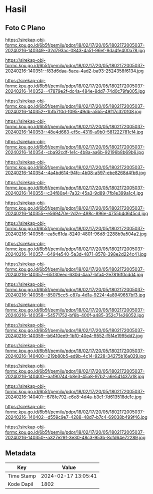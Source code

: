 # Hasil

## Foto C Plano

https://sirekap-obj-formc.kpu.go.id/6b5f/pemilu/pdpr/18/02/17/20/05/1802172005037-20240216-140349--32d793ac-0843-4a51-96ef-9da4fe400a78.jpg

https://sirekap-obj-formc.kpu.go.id/6b5f/pemilu/pdpr/18/02/17/20/05/1802172005037-20240216-140351--f83d6daa-5aca-4ad2-ba93-2524358f6134.jpg

https://sirekap-obj-formc.kpu.go.id/6b5f/pemilu/pdpr/18/02/17/20/05/1802172005037-20240216-140352--47879e2f-dc4a-484e-8dd7-74d0c79fa005.jpg

https://sirekap-obj-formc.kpu.go.id/6b5f/pemilu/pdpr/18/02/17/20/05/1802172005037-20240216-140352--1bfb710d-f095-49db-a5b5-49f17c320108.jpg

https://sirekap-obj-formc.kpu.go.id/6b5f/pemilu/pdpr/18/02/17/20/05/1802172005037-20240216-140353--48e4d663-ef5c-4319-a9b0-581222781cf4.jpg

https://sirekap-obj-formc.kpu.go.id/6b5f/pemilu/pdpr/18/02/17/20/05/1802172005037-20240216-140354--cba92cdf-1e1c-4b8a-aa6b-92196b8b69b6.jpg

https://sirekap-obj-formc.kpu.go.id/6b5f/pemilu/pdpr/18/02/17/20/05/1802172005037-20240216-140354--4a4bd614-94fc-4b08-a597-ebe8268d4fb6.jpg

https://sirekap-obj-formc.kpu.go.id/6b5f/pemilu/pdpr/18/02/17/20/05/1802172005037-20240216-140355--c34f80a4-7a32-45a3-9d89-7fb1e399a1c4.jpg

https://sirekap-obj-formc.kpu.go.id/6b5f/pemilu/pdpr/18/02/17/20/05/1802172005037-20240216-140355--e569470e-2d2e-498c-896e-4755b4d645cd.jpg

https://sirekap-obj-formc.kpu.go.id/6b5f/pemilu/pdpr/18/02/17/20/05/1802172005037-20240216-140356--ea5e61da-8240-4801-96d8-2288b9a504a2.jpg

https://sirekap-obj-formc.kpu.go.id/6b5f/pemilu/pdpr/18/02/17/20/05/1802172005037-20240216-140357--6494e540-5a3d-4871-8578-398e2d224c41.jpg

https://sirekap-obj-formc.kpu.go.id/6b5f/pemilu/pdpr/18/02/17/20/05/1802172005037-20240216-140357--65130eec-630d-4aa7-bfa4-2e7816f0cdd4.jpg

https://sirekap-obj-formc.kpu.go.id/6b5f/pemilu/pdpr/18/02/17/20/05/1802172005037-20240216-140358--85075cc5-c87a-4d1a-9224-4a8949657bf3.jpg

https://sirekap-obj-formc.kpu.go.id/6b5f/pemilu/pdpr/18/02/17/20/05/1802172005037-20240216-140358--54571752-bf6b-400f-a485-352c71e26052.jpg

https://sirekap-obj-formc.kpu.go.id/6b5f/pemilu/pdpr/18/02/17/20/05/1802172005037-20240216-140359--b6410ee9-1bf0-40e4-9552-f5f4e1995dd2.jpg

https://sirekap-obj-formc.kpu.go.id/6b5f/pemilu/pdpr/18/02/17/20/05/1802172005037-20240216-140400--219b80b5-ed9b-4c14-9228-34275b16a029.jpg

https://sirekap-obj-formc.kpu.go.id/6b5f/pemilu/pdpr/18/02/17/20/05/1802172005037-20240216-140400--aaf90744-b8e3-45a8-97b2-a6e541437a18.jpg

https://sirekap-obj-formc.kpu.go.id/6b5f/pemilu/pdpr/18/02/17/20/05/1802172005037-20240216-140401--678fe792-c6e8-4d4a-b3c1-7d613518de1c.jpg

https://sirekap-obj-formc.kpu.go.id/6b5f/pemilu/pdpr/18/02/17/20/05/1802172005037-20240216-140402--d559c9e7-4288-48d7-b7c4-69038b499f46.jpg

https://sirekap-obj-formc.kpu.go.id/6b5f/pemilu/pdpr/18/02/17/20/05/1802172005037-20240216-140350--a327e29f-3e30-48c3-953b-8cfd64e72289.jpg


## Metadata

| Key        | Value               |
| ---------- | ------------------- |
| Time Stamp | 2024-02-17 13:05:41 |
| Kode Dapil | 1802                |



